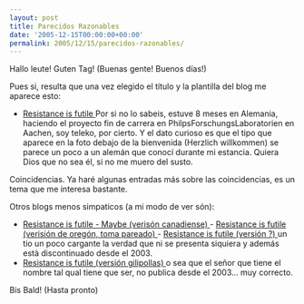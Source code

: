 ```yaml
---
layout: post
title: Parecidos Razonables
date: '2005-12-15T00:00:00+00:00'
permalink: 2005/12/15/parecidos-razonables/
---
```

Hallo leute! Guten Tag! (Buenas gente! Buenos d&#237;as!)

Pues si, resulta que una vez elegido el t&#237;tulo y  la plantilla del blog me aparece esto:
- <a href="http://sirstick.blogspot.com/"> Resistance is futile
</a>Por si no lo sabeis, estuve 8 meses en Alemania, haciendo el proyecto fin de carrera en PhilpsForschungsLaboratorien en Aachen, soy teleko, por cierto. Y el dato curioso es que el tipo que aparece en la foto debajo de la bienvenida (Herzlich willkommen) se parece un poco a un alem&#225;n que conoc&#237; durante mi estancia. Quiera Dios que no sea &#233;l, si no me muero del susto.

Coincidencias. Ya har&#233; algunas entradas m&#225;s sobre las coincidencias, es un tema que me interesa bastante.

Otros blogs menos simpaticos (a mi modo de ver s&#243;n):
- <a href="http://goodteanicehouseakaworf.blogspot.com/"> Resistance is futile - Maybe (veris&#243;n canadiense)
</a>- <a href="http://gullyborg.typepad.com/"> Resistance is futile (verisi&#243;n de oreg&#243;n, toma pareado)
</a>- <a href="http://futileresistance.blogspot.com/"> Resistance is futile (versi&#243;n ?) </a> un tio un poco cargante la verdad que ni se presenta siquiera y adem&#225;s est&#224; discontinuado desde el 2003.
- <a href="http://resistanceisfutile.blogspot.com/"> Resistance is futile (versi&#243;n gilipollas) </a> o sea que el se&#241;or que tiene el nombre tal qual tiene que ser, no publica desde el 2003... muy correcto.

Bis Bald! (Hasta pronto)
